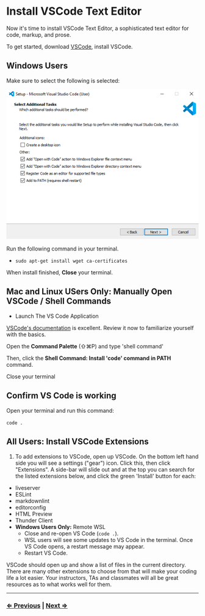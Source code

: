 # Install VSCode Text Editor

Now it's time to install VSCode Text Editor, a sophisticated text editor for code, markup, and prose.

To get started, download [VSCode](https://code.visualstudio.com/download), install VSCode.

## Windows Users

Make sure to select the following is selected:

![VSCode](vscode.png)

Run the following command in your terminal.

- `sudo apt-get install wget ca-certificates`

When install finished, **Close** your terminal.

## Mac and Linux USers Only: Manually Open VSCode / Shell Commands

- Launch The VS Code Application

[VSCode's documentation](https://code.visualstudio.com/docs) is excellent. Review it now to familiarize yourself with the basics.

Open the **Command Palette** (⇧⌘P) and type 'shell command'

Then, click the **Shell Command: Install 'code' command in PATH** command.

Close your terminal

## Confirm VS Code is working

Open your terminal and run this command:

`code .`

## All Users: Install VSCode Extensions

1. To add extensions to VSCode, open up VSCode. On the bottom left hand side you will see a settings ("gear") icon.  Click this, then click "Extensions". A side-bar will slide out and at the top you can search for the listed extensions below, and click the green 'Install' button for each:

- liveserver
- ESLint
- markdownlint
- editorconfig
- HTML Preview
- Thunder Client
- **Windows Users Only:** Remote WSL
  - Close and re-open VS Code (`code .`).
  - WSL users will see some updates to VS Code in the terminal. Once VS Code opens, a restart message may appear.
  - Restart VS Code.


VSCode should open up and show a list of files in the current directory.
There are many other extensions to choose from that will make your coding life a lot easier. Your instructors, TAs and classmates will all be great resources as to what works well for them.

---

### [⇐ Previous](./9-eslint.md) | [Next ⇒](./11-verify.md)
